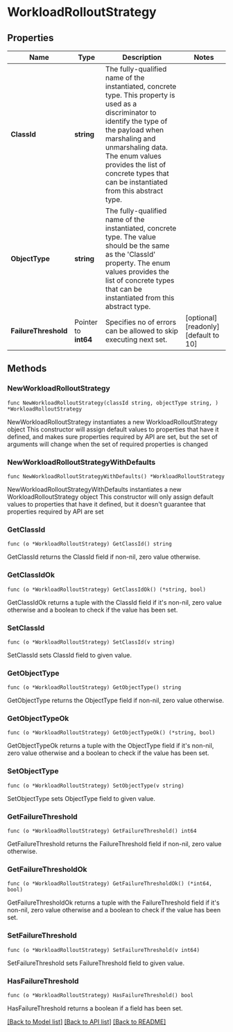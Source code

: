 # WorkloadRolloutStrategy

## Properties

Name | Type | Description | Notes
------------ | ------------- | ------------- | -------------
**ClassId** | **string** | The fully-qualified name of the instantiated, concrete type. This property is used as a discriminator to identify the type of the payload when marshaling and unmarshaling data. The enum values provides the list of concrete types that can be instantiated from this abstract type. | 
**ObjectType** | **string** | The fully-qualified name of the instantiated, concrete type. The value should be the same as the &#39;ClassId&#39; property. The enum values provides the list of concrete types that can be instantiated from this abstract type. | 
**FailureThreshold** | Pointer to **int64** | Specifies no of errors can be allowed to skip executing next set. | [optional] [readonly] [default to 10]

## Methods

### NewWorkloadRolloutStrategy

`func NewWorkloadRolloutStrategy(classId string, objectType string, ) *WorkloadRolloutStrategy`

NewWorkloadRolloutStrategy instantiates a new WorkloadRolloutStrategy object
This constructor will assign default values to properties that have it defined,
and makes sure properties required by API are set, but the set of arguments
will change when the set of required properties is changed

### NewWorkloadRolloutStrategyWithDefaults

`func NewWorkloadRolloutStrategyWithDefaults() *WorkloadRolloutStrategy`

NewWorkloadRolloutStrategyWithDefaults instantiates a new WorkloadRolloutStrategy object
This constructor will only assign default values to properties that have it defined,
but it doesn't guarantee that properties required by API are set

### GetClassId

`func (o *WorkloadRolloutStrategy) GetClassId() string`

GetClassId returns the ClassId field if non-nil, zero value otherwise.

### GetClassIdOk

`func (o *WorkloadRolloutStrategy) GetClassIdOk() (*string, bool)`

GetClassIdOk returns a tuple with the ClassId field if it's non-nil, zero value otherwise
and a boolean to check if the value has been set.

### SetClassId

`func (o *WorkloadRolloutStrategy) SetClassId(v string)`

SetClassId sets ClassId field to given value.


### GetObjectType

`func (o *WorkloadRolloutStrategy) GetObjectType() string`

GetObjectType returns the ObjectType field if non-nil, zero value otherwise.

### GetObjectTypeOk

`func (o *WorkloadRolloutStrategy) GetObjectTypeOk() (*string, bool)`

GetObjectTypeOk returns a tuple with the ObjectType field if it's non-nil, zero value otherwise
and a boolean to check if the value has been set.

### SetObjectType

`func (o *WorkloadRolloutStrategy) SetObjectType(v string)`

SetObjectType sets ObjectType field to given value.


### GetFailureThreshold

`func (o *WorkloadRolloutStrategy) GetFailureThreshold() int64`

GetFailureThreshold returns the FailureThreshold field if non-nil, zero value otherwise.

### GetFailureThresholdOk

`func (o *WorkloadRolloutStrategy) GetFailureThresholdOk() (*int64, bool)`

GetFailureThresholdOk returns a tuple with the FailureThreshold field if it's non-nil, zero value otherwise
and a boolean to check if the value has been set.

### SetFailureThreshold

`func (o *WorkloadRolloutStrategy) SetFailureThreshold(v int64)`

SetFailureThreshold sets FailureThreshold field to given value.

### HasFailureThreshold

`func (o *WorkloadRolloutStrategy) HasFailureThreshold() bool`

HasFailureThreshold returns a boolean if a field has been set.


[[Back to Model list]](../README.md#documentation-for-models) [[Back to API list]](../README.md#documentation-for-api-endpoints) [[Back to README]](../README.md)


